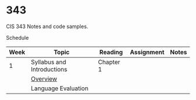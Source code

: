 # 343
CIS 343 Notes and code samples.

Schedule

| Week | Topic | Reading | Assignment | Notes |
|------|-------|---------|------------|-------|
| 1    | Syllabus and Introductions | Chapter 1 | | |
|      | [Overview](https://gitpitch.com/irawoodring/343/master?p=overview "Overview slides") | | |
|      | Language Evaluation | | | |
